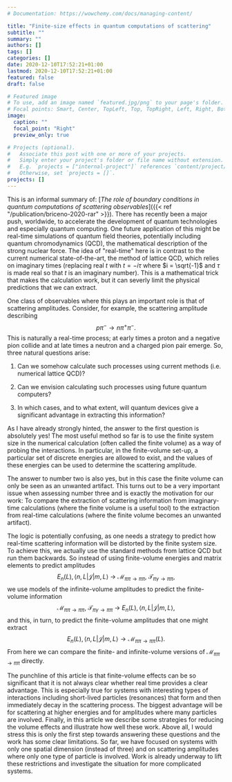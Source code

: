 ```yaml
---
# Documentation: https://wowchemy.com/docs/managing-content/

title: "Finite-size effects in quantum computations of scattering"
subtitle: ""
summary: ""
authors: []
tags: []
categories: []
date: 2020-12-10T17:52:21+01:00
lastmod: 2020-12-10T17:52:21+01:00
featured: false
draft: false

# Featured image
# To use, add an image named `featured.jpg/png` to your page's folder.
# Focal points: Smart, Center, TopLeft, Top, TopRight, Left, Right, BottomLeft, Bottom, BottomRight.
image:
  caption: ""
  focal_point: "Right"
  preview_only: true

# Projects (optional).
#   Associate this post with one or more of your projects.
#   Simply enter your project's folder or file name without extension.
#   E.g. `projects = ["internal-project"]` references `content/project/deep-learning/index.md`.
#   Otherwise, set `projects = []`.
projects: []
---
```

This is an informal summary of: [_The role of boundary conditions in quantum computations of scattering observables_]({{< ref "/publication/briceno-2020-rar" >}}).
There has recently been a major push, worldwide, to accelerate the development of quantum technologies and especially quantum computing. One future application of this might be real-time simulations of quantum field theories, potentially including quantum chromodynamics (QCD), the mathematical description of the strong nuclear force. The idea of "real-time" here is in contrast to the current numerical state-of-the-art, the method of lattice QCD, which relies on imaginary times (replacing real $t$ with $t = - i \tau$ where $i = \sqrt{-1}$ and $\tau$ is made real so that $t$ is an imaginary number). This is a mathematical trick that makes the calculation work, but it can severly limit the physical predictions that we can extract.


One class of observables where this plays an important role is that of scattering amplitudes. Consider, for example, the scattering amplitude describing
$$p \pi^- \to n \pi^+ \pi^- .$$
This is naturally a real-time process; at early times a proton and a negative pion collide and at late times a neutron and a charged pion pair emerge. So, three natural questions arise:

1. Can we somehow calculate such processes using current methods (i.e. numerical lattice QCD)?

2. Can we envision calculating such processes using future quantum computers?

3. In which cases, and to what extent, will quantum devices give a significant advantage in extracting this information?

As I have already strongly hinted, the answer to the first question is absolutely yes! The most useful method so far is to use the finite system size in the numerical calculation (often called the finite volume) as a way of probing the interactions. In particular, in the finite-volume set-up, a particular set of discrete energies are allowed to exist, and the values of these energies can be used to determine the scattering amplitude.

The answer to number two is also yes, but in this case the finite volume can only be seen as an unwanted artifact. This turns out to be a very important issue when assessing number three and is exactly the motivation for our work: To compare the extraction of scattering information from imaginary-time calculations (where the finite volume is a useful tool) to the extraction from real-time calculations (where the finite volume becomes an unwanted artifact).

The logic is potentially confusing, as one needs a strategy to predict how real-time scattering information will be distorted by the finite system size. To achieve this, we actually use the standard methods from lattice QCD but run them backwards. So instead of using finite-volume energies and matrix elements to predict amplitudes
$$E_n(L), \langle n, L \vert \mathcal J \vert m, L \rangle \ \longrightarrow \ \mathcal M_{\pi \pi \to \pi \pi}, \ \mathcal T_{\pi \gamma \to \pi \pi} , $$
we use models of the infinite-volume amplitudes to predict the finite-volume information
$$\mathcal M_{\pi \pi \to \pi \pi}, \ \mathcal T_{\pi \gamma \to \pi \pi}  \ \longrightarrow \  E_n(L), \langle n, L \vert \mathcal J \vert m, L \rangle , $$
and this, in turn, to predict the finite-volume amplitudes that one might extract
$$ E_n(L), \langle n, L \vert \mathcal J \vert m, L \rangle \to \mathcal M_{\pi \pi \to \pi \pi}(L) .$$
From here we can compare the finite- and infinite-volume versions of $\mathcal M_{\pi \pi \to \pi \pi}$ directly.

The punchline of this article is that finite-volume effects can be so significant that it is not always clear whether real time provides a clear advantage. This is especially true for systems with interesting types of interactions including short-lived particles (resonances) that form and then immediately decay in the scattering process. The biggest advantage will be for scattering at higher energies and for amplitudes where many particles are involved. Finally, in this article we describe some strategies for reducing the volume effects and illustrate how well these work. Above all, I would stress this is only the first step towards answering these questions and the work has some clear limitations. So far, we have focused on systems with only one spatial dimension (instead of three) and on scattering amplitudes where only one type of particle is involved. Work is already underway to lift these restrictions and investigate the situation for more complicated systems.
